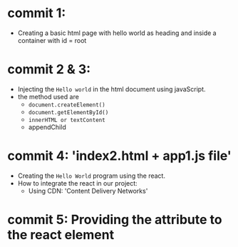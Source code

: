 # commit 1:

- Creating a basic html page with hello world as heading and inside a container with id = root

# commit 2 & 3:

- Injecting the `Hello world` in the html document using javaScript.
- the method used are
  - `document.createElement()`
  - `document.getElementById()`
  - `innerHTML or textContent`
  - appendChild

# commit 4: 'index2.html + app1.js file'

- Creating the `Hello World` program using the react.
- How to integrate the react in our project:
  - Using CDN: 'Content Delivery Networks'

# commit 5: Providing the attribute to the react element
